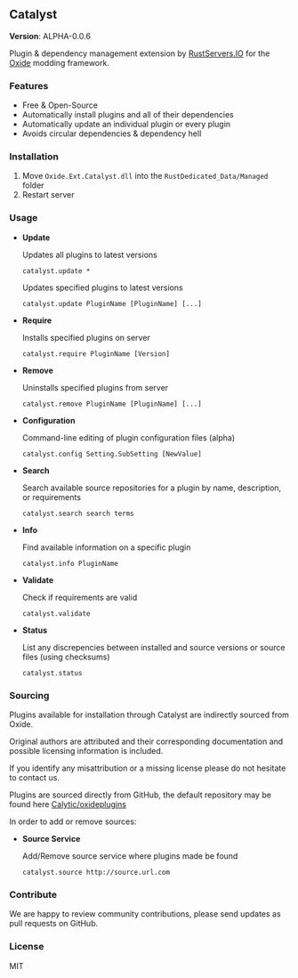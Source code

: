 ## Catalyst 

**Version**: ALPHA-0.0.6

Plugin & dependency management extension by [RustServers.IO](http://rustservers.io) for the [Oxide](http://oxidemod.org) modding framework.

### Features

* Free & Open-Source
* Automatically install plugins and all of their dependencies
* Automatically update an individual plugin or every plugin
* Avoids circular dependencies & dependency hell

### Installation

1. Move ``Oxide.Ext.Catalyst.dll`` into the ``RustDedicated_Data/Managed`` folder
2. Restart server

### Usage

* **Update**

  Updates all plugins to latest versions

  ````catalyst.update *````

  Updates specified plugins to latest versions

  ````catalyst.update PluginName [PluginName] [...]````

* **Require**

  Installs specified plugins on server

  ````catalyst.require PluginName [Version]````

* **Remove**

  Uninstalls specified plugins from server

  ````catalyst.remove PluginName [PluginName] [...]````

* **Configuration**

  Command-line editing of plugin configuration files (alpha)

  ````catalyst.config Setting.SubSetting [NewValue]````

* **Search**

  Search available source repositories for a plugin by name, description, or requirements

  ````catalyst.search search terms````

* **Info**

  Find available information on a specific plugin

  ````catalyst.info PluginName````

* **Validate**

  Check if requirements are valid

  ``catalyst.validate``

* **Status**

  List any discrepencies between installed and source versions or source files (using checksums)

  ``catalyst.status``

### Sourcing

Plugins available for installation through Catalyst are indirectly sourced from Oxide.

Original authors are attributed and their corresponding documentation and possible licensing information is included.

If you identify any misattribution or a missing license please do not hesitate to contact us.

Plugins are sourced directly from GitHub, the default repository may be found here [Calytic/oxideplugins](https://github.com/Calytic/oxideplugins)

In order to add or remove sources:

* **Source Service**

  Add/Remove source service where plugins made be found

  ````catalyst.source http://source.url.com````

### Contribute

We are happy to review community contributions, please send updates as pull requests on GitHub.

### License

MIT